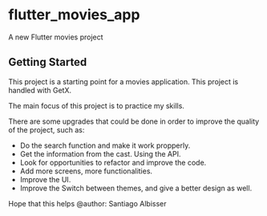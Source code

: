 # flutter_movies_app

A new Flutter movies project

## Getting Started

This project is a starting point for a movies application. This project is handled with GetX. 

The main focus of this project is to practice my skills.

There are some upgrades that could be done in order to improve the quality of the project, such as:
* Do the search function and make it work propperly. 
* Get the information from the cast. Using the API. 
* Look for opportunities to refactor and improve the code.
* Add more screens, more functionalities.
* Improve the UI.
* Improve the Switch between themes, and give a better design as well.

Hope that this helps
@author:
Santiago Albisser